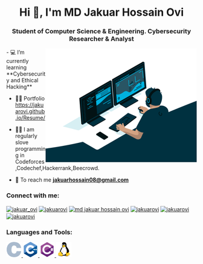 <h1 align="center">Hi 👋, I'm MD Jakuar Hossain Ovi</h1>
<h3 align="center">Student of Computer Science & Engineering. Cybersecurity Researcher & Analyst</h3>


<img align="right" alt="coding" width="400" src="avento.gif">
- 💻 I’m currently learning **Cybersecurity and Ethical Hacking**

- 👨‍💻 Portfolio https://jakuarovi.github.io/Resume/

- 🧑‍💻 I am regularly slove programming in Codeforces,Codechef,Hackerrank,Beecrowd.

- 📧 To reach me **jakuarhossain08@gmail.com**

<h3 align="left">Connect with me:</h3>
<p align="left">
<a href="https://twitter.com/jakuar_ovi" target="blank"><img align="center" src="https://raw.githubusercontent.com/rahuldkjain/github-profile-readme-generator/master/src/images/icons/Social/twitter.svg" alt="jakuar_ovi" height="30" width="40" /></a>
<a href="https://linkedin.com/in/jakuarovi" target="blank"><img align="center" src="https://raw.githubusercontent.com/rahuldkjain/github-profile-readme-generator/master/src/images/icons/Social/linked-in-alt.svg" alt="jakuarovi" height="30" width="40" /></a>
<a href="https://fb.com/md jakuar hossain ovi" target="blank"><img align="center" src="https://raw.githubusercontent.com/rahuldkjain/github-profile-readme-generator/master/src/images/icons/Social/facebook.svg" alt="md jakuar hossain ovi" height="30" width="40" /></a>
<a href="https://instagram.com/jakuarovi" target="blank"><img align="center" src="https://raw.githubusercontent.com/rahuldkjain/github-profile-readme-generator/master/src/images/icons/Social/instagram.svg" alt="jakuarovi" height="30" width="40" /></a>
<a href="https://www.hackerrank.com/jakuarovi" target="blank"><img align="center" src="https://raw.githubusercontent.com/rahuldkjain/github-profile-readme-generator/master/src/images/icons/Social/hackerrank.svg" alt="jakuarovi" height="30" width="40" /></a>
<a href="https://codeforces.com/profile/jakuarovi" target="blank"><img align="center" src="https://raw.githubusercontent.com/rahuldkjain/github-profile-readme-generator/master/src/images/icons/Social/codeforces.svg" alt="jakuarovi" height="30" width="40" /></a>
</p>

<h3 align="left">Languages and Tools:</h3>
<p align="left"> <a href="https://www.cprogramming.com/" target="_blank" rel="noreferrer"> <img src="https://raw.githubusercontent.com/devicons/devicon/master/icons/c/c-original.svg" alt="c" width="40" height="40"/> </a> <a href="https://www.w3schools.com/cpp/" target="_blank" rel="noreferrer"> <img src="https://raw.githubusercontent.com/devicons/devicon/master/icons/cplusplus/cplusplus-original.svg" alt="cplusplus" width="40" height="40"/> </a> <a href="https://www.w3schools.com/cs/" target="_blank" rel="noreferrer"> <img src="https://raw.githubusercontent.com/devicons/devicon/master/icons/csharp/csharp-original.svg" alt="csharp" width="40" height="40"/> </a> <a href="https://www.linux.org/" target="_blank" rel="noreferrer"> <img src="https://raw.githubusercontent.com/devicons/devicon/master/icons/linux/linux-original.svg" alt="linux" width="40" height="40"/> </a> </p>
